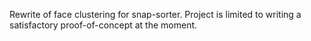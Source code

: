 Rewrite of face clustering for snap-sorter. Project is limited to writing a satisfactory proof-of-concept at the moment.

